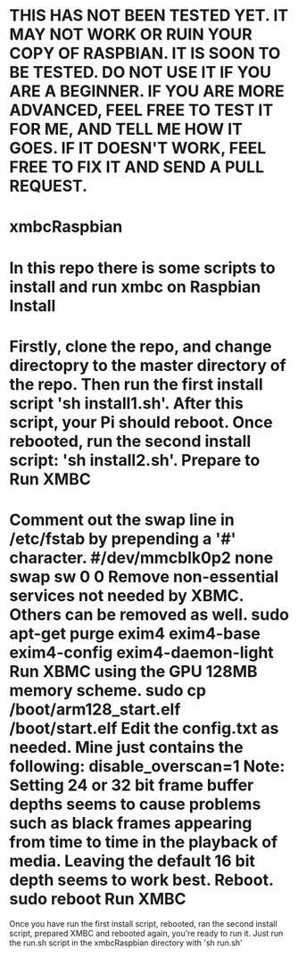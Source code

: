 THIS HAS NOT BEEN TESTED YET. IT MAY NOT WORK OR RUIN YOUR COPY OF RASPBIAN. IT IS SOON TO BE TESTED. DO NOT USE IT IF YOU ARE A BEGINNER. IF YOU ARE MORE ADVANCED, FEEL FREE TO TEST IT FOR ME, AND TELL ME HOW IT GOES. IF IT DOESN'T WORK, FEEL FREE TO FIX IT AND SEND A PULL REQUEST.
======

xmbcRaspbian
============
In this repo there is some scripts to install and run xmbc on Raspbian
Install
======
Firstly, clone the repo, and change directopry to the master directory of the repo. Then run the first install script 'sh install1.sh'. After this script, your Pi should reboot. Once rebooted, run the second install script: 'sh install2.sh'.
Prepare to Run XMBC
======
Comment out the swap line in /etc/fstab by prepending a '#' character.
    #/dev/mmcblk0p2  none            swap    sw              0       0
Remove non-essential services not needed by XBMC. Others can be removed as well.
    sudo apt-get purge exim4 exim4-base exim4-config exim4-daemon-light
Run XBMC using the GPU 128MB memory scheme.
    sudo cp /boot/arm128_start.elf /boot/start.elf
Edit the config.txt as needed. Mine just contains the following:
    disable_overscan=1
Note: Setting 24 or 32 bit frame buffer depths seems to cause problems such as black frames appearing from time to time in the playback of media. Leaving the default 16 bit depth seems to work best.
Reboot.
    sudo reboot
Run XMBC
======
Once you have run the first install script, rebooted, ran the second install script, prepared XMBC and rebooted again, you're ready to run it. Just run the run.sh script in the xmbcRaspbian directory with 'sh run.sh'

